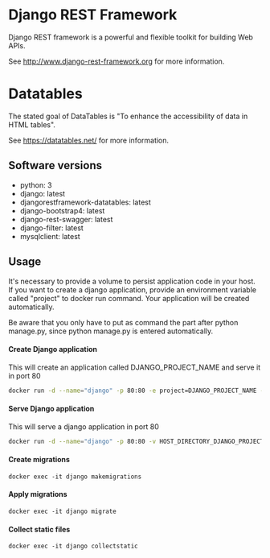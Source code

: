 # Django REST Framework

Django REST framework is a powerful and flexible toolkit for building Web APIs.

See http://www.django-rest-framework.org for more information.

# Datatables

The stated goal of DataTables is "To enhance the accessibility of data in HTML tables".

See https://datatables.net/ for more information.

## Software versions

- python: 3
- django: latest
- djangorestframework-datatables: latest
- django-bootstrap4: latest
- django-rest-swagger: latest
- django-filter: latest
- mysqlclient: latest

## Usage

It's necessary to provide a volume to persist application code in your host. If you want to create a django application, provide an environment variable called "project" to docker run command. Your application will be created automatically.

Be aware that you only have to put as command the part after python manage.py, since python manage.py is entered automatically.

#### Create Django application 

This will create an application called DJANGO_PROJECT_NAME and serve it in port 80

```bash
docker run -d --name="django" -p 80:80 -e project=DJANGO_PROJECT_NAME -v HOST_DIRECTORY_DJANGO_PROJECT:/app pblasquez/django-rest-datatables runserver 0.0.0.0:80
```

#### Serve Django application 

This will serve a django application in port 80

```bash
docker run -d --name="django" -p 80:80 -v HOST_DIRECTORY_DJANGO_PROJECT:/app pblasquez/django-rest-datatables runserver 0.0.0.0:80
```

#### Create migrations

`docker exec -it django makemigrations`

#### Apply migrations

`docker exec -it django migrate`

#### Collect static files

`docker exec -it django collectstatic`
